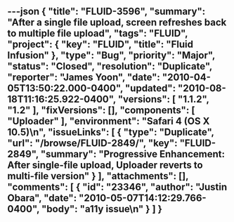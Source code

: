 ---json
{
  "title": "FLUID-3596",
  "summary": "After a single file upload, screen refreshes back to multiple file upload",
  "tags": "FLUID",
  "project": {
    "key": "FLUID",
    "title": "Fluid Infusion"
  },
  "type": "Bug",
  "priority": "Major",
  "status": "Closed",
  "resolution": "Duplicate",
  "reporter": "James Yoon",
  "date": "2010-04-05T13:50:22.000-0400",
  "updated": "2010-08-18T11:16:25.922-0400",
  "versions": [
    "1.1.2",
    "1.2"
  ],
  "fixVersions": [],
  "components": [
    "Uploader"
  ],
  "environment": "Safari 4 (OS X 10.5)\n",
  "issueLinks": [
    {
      "type": "Duplicate",
      "url": "/browse/FLUID-2849/",
      "key": "FLUID-2849",
      "summary": "Progressive Enhancement: After single-file upload, Uploader reverts to multi-file version"
    }
  ],
  "attachments": [],
  "comments": [
    {
      "id": "23346",
      "author": "Justin Obara",
      "date": "2010-05-07T14:12:29.766-0400",
      "body": "a11y issue\n"
    }
  ]
}
---

        